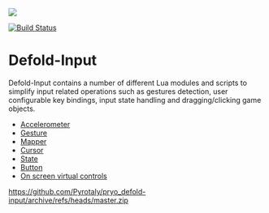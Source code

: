 ![](logo.jpeg)

[![Build Status](https://travis-ci.org/britzl/defold-input.svg?branch=master)](https://travis-ci.org/britzl/defold-input)

# Defold-Input
Defold-Input contains a number of different Lua modules and scripts to simplify input related operations such as gestures detection, user configurable key bindings, input state handling and dragging/clicking game objects.

* [Accelerometer](in/accelerometer.md)
* [Gesture](in/gesture.md)
* [Mapper](in/mapper.md)
* [Cursor](in/cursor.md)
* [State](in/state.md)
* [Button](in/button.md)
* [On screen virtual controls](in/onscreen.md)

https://github.com/Pyrotaly/pryo_defold-input/archive/refs/heads/master.zip
